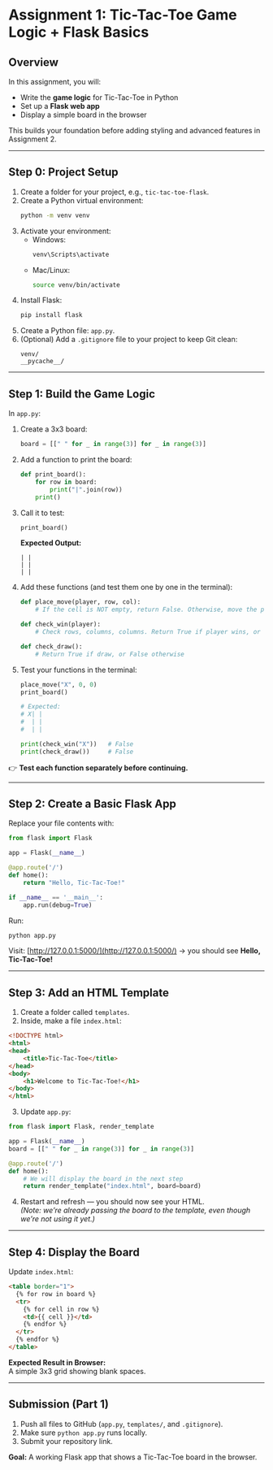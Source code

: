 # Assignment 1: Tic-Tac-Toe Game Logic + Flask Basics

## Overview
In this assignment, you will:  
- Write the **game logic** for Tic-Tac-Toe in Python  
- Set up a **Flask web app**  
- Display a simple board in the browser  

This builds your foundation before adding styling and advanced features in Assignment 2.

---

## Step 0: Project Setup

1. Create a folder for your project, e.g., `tic-tac-toe-flask`.  
2. Create a Python virtual environment:  
   ```bash
   python -m venv venv
   ```
3. Activate your environment:  
   - Windows:  
     ```bash
     venv\Scripts\activate
     ```
   - Mac/Linux:  
     ```bash
     source venv/bin/activate
     ```
4. Install Flask:  
   ```bash
   pip install flask
   ```
5. Create a Python file: `app.py`.  
6. (Optional) Add a `.gitignore` file to your project to keep Git clean:  
   ```
   venv/
   __pycache__/
   ```

---

## Step 1: Build the Game Logic

In `app.py`:

1. Create a 3x3 board:
   ```python
   board = [[" " for _ in range(3)] for _ in range(3)]
   ```

2. Add a function to print the board:
   ```python
   def print_board():
       for row in board:
           print("|".join(row))
       print()
   ```

3. Call it to test:
   ```python
   print_board()
   ```

   **Expected Output:**  
   ```
   | | 
   | | 
   | | 
   ```

4. Add these functions (and test them one by one in the terminal):  

   ```python
   def place_move(player, row, col):
       # If the cell is NOT empty, return False. Otherwise, move the player there and return True. 

   def check_win(player):
       # Check rows, columns, columns. Return True if player wins, or False otherwise

   def check_draw():
       # Return True if draw, or False otherwise
   ```

5. Test your functions in the terminal:  

   ```python
   place_move("X", 0, 0)
   print_board()

   # Expected:
   # X| | 
   #  | | 
   #  | | 

   print(check_win("X"))   # False
   print(check_draw())     # False
   ```

👉 **Test each function separately before continuing.**

---

## Step 2: Create a Basic Flask App

Replace your file contents with:

```python
from flask import Flask

app = Flask(__name__)

@app.route('/')
def home():
    return "Hello, Tic-Tac-Toe!"

if __name__ == '__main__':
    app.run(debug=True)
```

Run:
```bash
python app.py
```

Visit: [http://127.0.0.1:5000/](http://127.0.0.1:5000/) → you should see **Hello, Tic-Tac-Toe!**

---

## Step 3: Add an HTML Template

1. Create a folder called `templates`.  
2. Inside, make a file `index.html`:

```html
<!DOCTYPE html>
<html>
<head>
    <title>Tic-Tac-Toe</title>
</head>
<body>
    <h1>Welcome to Tic-Tac-Toe!</h1>
</body>
</html>
```

3. Update `app.py`:

```python
from flask import Flask, render_template

app = Flask(__name__)
board = [[" " for _ in range(3)] for _ in range(3)]

@app.route('/')
def home():
    # We will display the board in the next step
    return render_template("index.html", board=board)
```

4. Restart and refresh — you should now see your HTML.  
   *(Note: we’re already passing the board to the template, even though we’re not using it yet.)*

---

## Step 4: Display the Board

Update `index.html`:

```html
<table border="1">
  {% for row in board %}
  <tr>
    {% for cell in row %}
    <td>{{ cell }}</td>
    {% endfor %}
  </tr>
  {% endfor %}
</table>
```

**Expected Result in Browser:**  
A simple 3x3 grid showing blank spaces.

---

## Submission (Part 1)
1. Push all files to GitHub (`app.py`, `templates/`, and `.gitignore`).  
2. Make sure `python app.py` runs locally.  
3. Submit your repository link.  

**Goal:** A working Flask app that shows a Tic-Tac-Toe board in the browser.  
